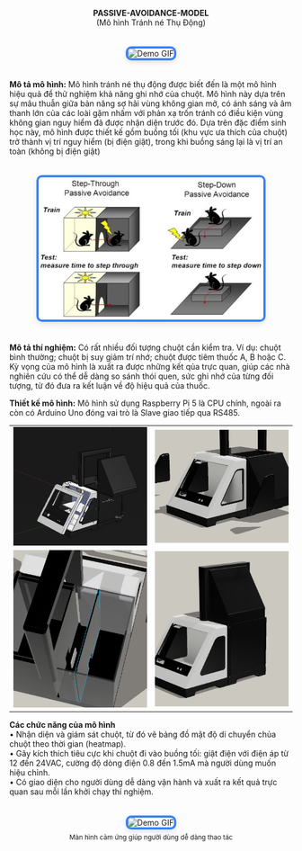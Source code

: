 <p align="center">
  <b>PASSIVE-AVOIDANCE-MODEL</b><br>
  (Mô hình Tránh né Thụ Động)
</p>

<div align="center" style="padding: 20px;">
  <img src="https://github.com/DomainJin/PASSIVE-AVOIDANCE-MODEL/blob/main/passive%20avoidance%20-%20last/access/6583335991999.gif" alt="Demo GIF" style="border: 4px solid #3b82f6; border-radius: 10px; box-shadow: 0 4px 10px rgba(0,0,0,0.1); width: 400px; max-width: 100%;">
</div>

**Mô tả mô hình:** Mô hình tránh né thụ động được biết đến là một mô hình hiệu quả để thử nghiệm khả năng ghi nhớ của chuột. Mô hình này dựa trên sự mâu thuẫn giữa bản năng sợ hãi vùng không gian mở, có ánh sáng và âm thanh lớn của các loài gặm nhấm với phản xạ trốn tránh có điều kiện vùng không gian nguy hiểm đã được nhận diện trước đó. Dựa trên đặc điểm sinh học này, mô hình được thiết kế gồm buồng tối (khu vực ưa thích của chuột) trở thành vị trí nguy hiểm (bị điện giật), trong khi buồng sáng lại là vị trí an toàn (không bị điện giật)

<div align="center" style="padding: 20px;">
  <img src="https://github.com/DomainJin/PASSIVE-AVOIDANCE-MODEL/blob/main/passive%20avoidance%20-%20last/access/1-s2.0-S0031938421003395-gr4%20(1).jpg" alt="Demo GIF" style="border: 4px solid #3b82f6; border-radius: 10px; box-shadow: 0 4px 10px rgba(0,0,0,0.1); width: 400px; max-width: 100%;">
</div>

**Mô tả thí nghiệm:** Có rất nhiều đối tượng chuột cần kiểm tra. Ví dụ: chuột bình thường; chuột bị suy giảm trí nhớ; chuột được tiêm thuốc A, B hoặc C. Kỳ vọng của mô hình là xuất ra được những kết qủa trực quan, giúp các nhà nghiên cứu có thể dễ dàng so sánh thói quen, sức ghi nhớ của từng đối tượng, từ đó đưa ra kết luận về độ hiệu quả của thuốc. </br> 

**Thiết kế mô hình:** Mô hình sử dụng Raspberry Pi 5 là CPU chính, ngoài ra còn có Arduino Uno đóng vai trò là Slave giao tiếp qua RS485.</br>



<table align="center">
  <tr>
    <td align="center">
      <img src="https://github.com/DomainJin/PASSIVE-AVOIDANCE-MODEL/blob/main/passive%20avoidance%20-%20last/access/z6467928565299_853e6ee72afcc6890cd4149009f50812.jpg" width="300"><br>
<!--       <sub>Label 1</sub> -->
    </td>
    <td align="center">
      <img src="https://github.com/DomainJin/PASSIVE-AVOIDANCE-MODEL/blob/main/passive%20avoidance%20-%20last/access/z6465882181084_780e7d805036a116f6c0ec2465a7737a.jpg" width="300"><br>
<!--       <sub>Label 2</sub> -->
    </td>
  </tr>
  <tr>
    <td align="center">
      <img src="https://github.com/DomainJin/PASSIVE-AVOIDANCE-MODEL/blob/main/passive%20avoidance%20-%20last/access/z6466307538672_22e379f1685e11b8497f6b66c36e3158.jpg" width="300"><br>
<!--       <sub>Label 3</sub> -->
    </td>
    <td align="center">
      <img src="https://github.com/DomainJin/PASSIVE-AVOIDANCE-MODEL/blob/main/passive%20avoidance%20-%20last/access/z6465820293366_4b3cad2a51519628072dd59174eb67f8.jpg" width="300"><br>
<!--       <sub>Label 4</sub> -->
    </td>
  </tr>
</table>

**Các chức năng của mô hình** </br>
  • Nhận diện và giám sát chuột, từ đó vẽ bảng đồ mật độ di chuyển chủa chuột theo thời gian (heatmap). </br>
  • Gây kích thích tiêu cực khi chuột đi vào buồng tối: giật điện với điện áp từ 12 đến 24VAC, cường độ dòng điện 0.8 đến 1.5mA mà người dùng muốn hiệu chỉnh. </br>
  • Có giao diện cho người dùng dễ dàng vận hành và xuất ra kết quả trực quan sau mỗi lần khởi chạy thí nghiệm. </br>
  
<div align="center" style="padding: 20px;">
  <img src="https://github.com/DomainJin/PASSIVE-AVOIDANCE-MODEL/blob/main/passive%20avoidance%20-%20last/access/6154869952638.gif" alt="Demo GIF" style="border: 4px solid #3b82f6; border-radius: 10px; box-shadow: 0 4px 10px rgba(0,0,0,0.1); width: 400px; max-width: 100%;"> </br>
  <sub>Màn hình cảm ứng giúp người dùng dễ dàng thao tác</sub>
</div>



